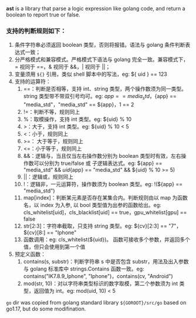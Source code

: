 **ast** is a library that parse a logic expression like golang code, and return a boolean to report true or false.

### 支持的判断规则如下：

1. 条件字符串必须返回 boolean 类型，否则将报错。语法与 golang 条件判断表达式一致；
2. 分严格模式和兼容模式。严格模式下语法与 golang 完全一致。兼容模式下，= 视同于 ==，& 视同于 &&，| 视同于 ||；
3. 变量须用 `${}` 引用，类似 shell 脚本中的写法，eg: ${ uid } == 123
4. 支持的运算符：
   1. ==：判断是否相等，支持 int、string 类型，两个操作数须为同一类型。string 类型带不带双引号均可。eg: ${app} == media_std，${app} == "media_std"，"media_std" == ${app}，1 == 2
   2. !=：判断不等，规则同上
   3. %：取模操作，支持 int 类型。eg: ${uid} % 10
   4. \>：大于，支持 int 类型。eg: ${uid} % 10 < 5
   5. <：小于，规则同上
   6. \>=： 大于等于，规则同上
   7. <=：小于等于，规则同上
   8. &&：逻辑与，当且仅当左右操作数分别为 boolean 类型时有效，左右操作数可以分别为 true/false 或 子逻辑表达式。eg: ${app} == "media_std" && ${uid} % 10 < 5，false && (${app} == "media_std" && ${uid} % 10 >= 5)
   9. ||：逻辑或，规则同上
   10. !：逻辑非，一元运算符，操作数须为 boolean 类型。eg: !(${app} == "media_std")
   11. map[index]：判断某元素是否存在某集合内。判断规则由以 map 为函数名，以 index 为入参, 以 bool 类型值为出参的函数给出。eg: cls_whitelist[uid]，cls_blacklist[uid] == true，gpu_whitelist[gpu] == false
   12. str[2:3]：字符串截取，只支持 string 类型。eg: ${cv}[2:3] == "7"，${cv}[8:] == "Iphone"
   13. 函数调用：eg: cls_whitelist(${uid})。 函数可接收多个参数，并返回多个值，但只会使用到第一个值
5. 预定义函数：
   1. contains(s, substr)：判断字符串 s 中是否包含 substr，用法及出入参数与 golang 标准库中 strings.Contains 函数一致。eg: contains("IK7.8.9_Iphone", "Iphone")，contains(cv, "Android")
   2. mod(str, 10)：对以字符串类型标识的数字取模，第二个参数须为 int 类型，返回值为 int。eg: mod(uid, 10) < 5

`go` dir was copied from golang standard library `${GOROOT}/src/go` based on go1.17, but do some modifination.
